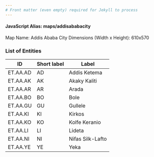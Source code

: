 ```yaml
---
# Front matter (even empty) required for Jekyll to process
---
```


#### JavaScript Alias: maps/addisababacity

Map Name: Addis Ababa City
Dimensions (Width x Height): 610x570





### List of Entities

ID | Short label | Label
---|---|---|
ET.AA.AD|AD|Addis Ketema
ET.AA.AK|AK|Akaky Kaliti
ET.AA.AR|AR|Arada
ET.AA.BO|BO|Bole
ET.AA.GU|GU|Gullele
ET.AA.KI|KI|Kirkos
ET.AA.KO|KO|Kolfe Keranio
ET.AA.LI|LI|Lideta
ET.AA.NI|NI|Nifas Silk-Lafto
ET.AA.YE|YE|Yeka